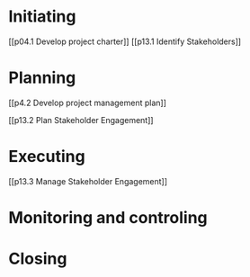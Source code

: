 # Initiating
[[p04.1 Develop project charter]]
[[p13.1 Identify Stakeholders]]

# Planning
[[p4.2 Develop project management plan]]

[[p13.2 Plan Stakeholder Engagement]]

# Executing
[[p13.3 Manage Stakeholder Engagement]]

# Monitoring and controling
# Closing